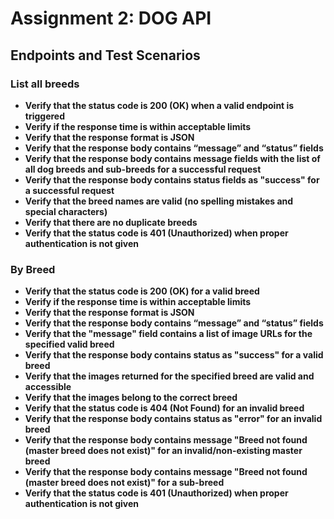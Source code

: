 # Assignment 2: DOG API

## Endpoints and Test Scenarios

### List all breeds

- **Verify that the status code is 200 (OK) when a valid endpoint is triggered**
- **Verify if the response time is within acceptable limits**
- **Verify that the response format is JSON**
- **Verify that the response body contains “message” and “status” fields**
- **Verify that the response body contains message fields with the list of all dog breeds and sub-breeds for a successful request**
- **Verify that the response body contains status fields as "success" for a successful request**
- **Verify that the breed names are valid (no spelling mistakes and special characters)**
- **Verify that there are no duplicate breeds**
- **Verify that the status code is 401 (Unauthorized) when proper authentication is not given**

### By Breed

- **Verify that the status code is 200 (OK) for a valid breed**
- **Verify if the response time is within acceptable limits**
- **Verify that the response format is JSON**
- **Verify that the response body contains “message” and “status” fields**
- **Verify that the "message" field contains a list of image URLs for the specified valid breed**
- **Verify that the response body contains status as "success" for a valid breed**
- **Verify that the images returned for the specified breed are valid and accessible**
- **Verify that the images belong to the correct breed**
- **Verify that the status code is 404 (Not Found) for an invalid breed**
- **Verify that the response body contains status as "error" for an invalid breed**
- **Verify that the response body contains message "Breed not found (master breed does not exist)" for an invalid/non-existing master breed**
- **Verify that the response body contains message "Breed not found (master breed does not exist)" for a sub-breed**
- **Verify that the status code is 401 (Unauthorized) when proper authentication is not given**
